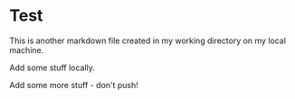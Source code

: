 Test
====

This is another markdown file created in my working directory on my local machine.

Add some stuff locally.

Add some more stuff - don't push!
